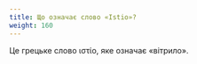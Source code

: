 ```yaml
---
title: Що означає слово «Istio»?
weight: 160
---
```


Це грецьке слово ιστίο, яке означає «вітрило».
